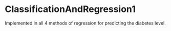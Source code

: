 # ClassificationAndRegression1
Implemented in all 4 methods of regression for predicting the diabetes level.
